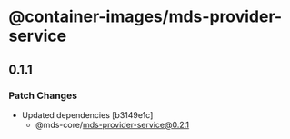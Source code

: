 # @container-images/mds-provider-service

## 0.1.1

### Patch Changes

- Updated dependencies [b3149e1c]
  - @mds-core/mds-provider-service@0.2.1

